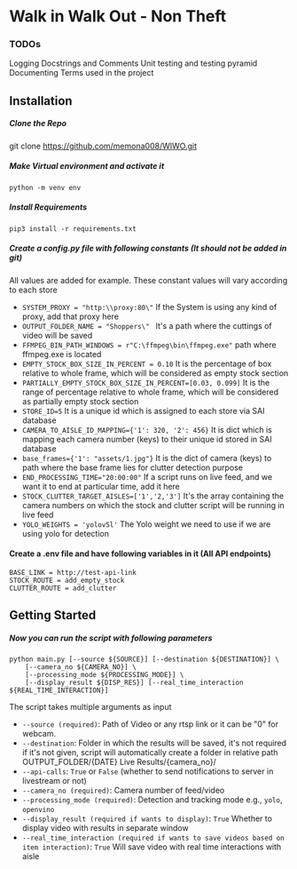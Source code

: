 # Walk in Walk Out - Non Theft

### TODOs
Logging
Docstrings and Comments
Unit testing and testing pyramid
Documenting Terms used in the project

## Installation
##### Clone the Repo 
git clone https://github.com/memona008/WIWO.git

##### Make Virtual environment and activate it
```shell 
python -m venv env
```

##### Install Requirements
```shell 
pip3 install -r requirements.txt 
```

##### Create a config.py file with following constants (It should not be added in git)
All values are added for example. These constant values will vary according to each store


- `SYSTEM_PROXY = "http:\\proxy:80\"`
If the System is using any kind of proxy, add that proxy here
- `OUTPUT_FOLDER_NAME = "Shoppers\" `
It's a path where the cuttings of video will be saved
- `FFMPEG_BIN_PATH_WINDOWS = r"C:\ffmpeg\bin\ffmpeg.exe"`
path where ffmpeg.exe is located
- `EMPTY_STOCK_BOX_SIZE_IN_PERCENT = 0.10`
It is the percentage of box relative to whole frame, which will be considered as empty stock section
- `PARTIALLY_EMPTY_STOCK_BOX_SIZE_IN_PERCENT=[0.03, 0.099]`
It is the range of percentage relative to whole frame, which will be considered as partially empty stock section
- `STORE_ID=5` It is a unique id which is assigned to each store via SAI database
- `CAMERA_TO_AISLE_ID_MAPPING={'1': 320, '2': 456}` It is dict which is mapping each camera number (keys) to their unique id stored in SAI database
- `base_frames={'1': "assets/1.jpg"}` It is the dict of camera (keys) to path where the base frame lies for clutter detection purpose 
- `END_PROCESSING_TIME="20:00:00"` If a script runs on live feed, and we want it to end at particular time, add it here
- `STOCK_CLUTTER_TARGET_AISLES=['1','2,'3']` It's the array containing the camera numbers on which the stock and clutter script will be running in live feed
- `YOLO_WEIGHTS = 'yolov5l'` The Yolo weight we need to use if we are using yolo for detection


#### Create a .env file and have following variables in it (All API endpoints)
```
BASE_LINK = http://test-api-link
STOCK_ROUTE = add_empty_stock
CLUTTER_ROUTE = add_clutter
```

## Getting Started

##### Now you can run the script with following parameters
```shell
python main.py [--source ${SOURCE}] [--destination ${DESTINATION}] \
    [--camera_no ${CAMERA_NO}] \
    [--processing_mode ${PROCESSING_MODE}] \
    [--display_result ${DISP_RES}] [--real_time_interaction ${REAL_TIME_INTERACTION}]
```

The script takes multiple arguments as input
- `--source (required)`: Path of Video or any rtsp link or it can be "0" for webcam.
- `--destination`: Folder in which the results will be saved, it's not required if it's not given, script will automatically create a folder in relative path OUTPUT_FOLDER/{DATE} Live Results/{camera_no}/
- `--api-calls`: `True` or `False` (whether to send notifications to server in livestream or not) 
- `--camera_no (required)`: Camera number of feed/video
- `--processing_mode (required)`: Detection and tracking mode e.g., `yolo`, `openvino`
- `--display_result (required if wants to display)`: `True` Whether to display video with results in separate window
- `--real_time_interaction (required if wants to save videos based on item interaction)`: `True` Will save video with real time interactions with aisle

